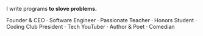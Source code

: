 
<!--
**Rabin-Kalikote/Rabin-Kalikote** is a ✨ _special_ ✨ repository because its `README.md` (this file) appears on your GitHub profile.

Here are some ideas to get you started:

- 🔭 I’m currently working on ...
- 🌱 I’m currently learning ...
- 👯 I’m looking to collaborate on ...
- 🤔 I’m looking for help with ...
- 💬 Ask me about ...
- 📫 How to reach me: ...
- 😄 Pronouns: ...
- ⚡ Fun fact: ...
-->

I write programs **to slove problems.**

Founder & CEO · Software Engineer · Passionate Teacher · Honors Student · Coding Club President · Tech YouTuber · Author & Poet · Comedian
